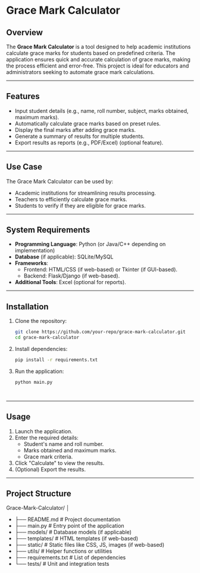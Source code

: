 # Grace Mark Calculator

## Overview

The **Grace Mark Calculator** is a tool designed to help academic institutions calculate grace marks for students based on predefined criteria. The application ensures quick and accurate calculation of grace marks, making the process efficient and error-free. This project is ideal for educators and administrators seeking to automate grace mark calculations.

---

## Features

- Input student details (e.g., name, roll number, subject, marks obtained, maximum marks).
- Automatically calculate grace marks based on preset rules.
- Display the final marks after adding grace marks.
- Generate a summary of results for multiple students.
- Export results as reports (e.g., PDF/Excel) (optional feature).
  
---

## Use Case

The Grace Mark Calculator can be used by:
- Academic institutions for streamlining results processing.
- Teachers to efficiently calculate grace marks.
- Students to verify if they are eligible for grace marks.

---

## System Requirements

- **Programming Language**: Python (or Java/C++ depending on implementation)
- **Database** (if applicable): SQLite/MySQL
- **Frameworks**: 
  - Frontend: HTML/CSS (if web-based) or Tkinter (if GUI-based).
  - Backend: Flask/Django (if web-based).
- **Additional Tools**: Excel (optional for reports).

---

## Installation

1. Clone the repository:
   ```bash
   git clone https://github.com/your-repo/grace-mark-calculator.git
   cd grace-mark-calculator

2. Install dependencies:

    ```bash
    pip install -r requirements.txt

3. Run the application:

    ```bash
    python main.py




---

## Usage

1. Launch the application.
2. Enter the required details:
   - Student's name and roll number.
   - Marks obtained and maximum marks.
   - Grace mark criteria.
3. Click "Calculate" to view the results.
4. (Optional) Export the results.

---

## Project Structure

Grace-Mark-Calculator/
│
- ├── README.md          # Project documentation
- ├── main.py            # Entry point of the application
- ├── models/            # Database models (if applicable)
- ├── templates/         # HTML templates (if web-based)
- ├── static/            # Static files like CSS, JS, images (if web-based)
- ├── utils/             # Helper functions or utilities
- ├── requirements.txt   # List of dependencies
- └── tests/             # Unit and integration tests


